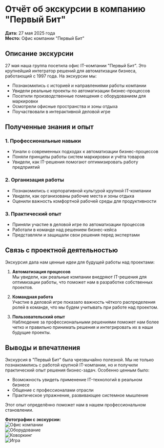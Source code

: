 # Отчёт об экскурсии в компанию "Первый Бит"

**Дата:** 27 мая 2025 года  
**Место:** Офис компании "Первый Бит"  

## Описание экскурсии

27 мая наша группа посетила офис IT-компании "Первый Бит". Это крупнейший интегратор решений для автоматизации бизнеса, работающий с 1997 года. На экскурсии мы:

- Познакомились с историей и направлениями работы компании
- Увидели реальные проекты по автоматизации бизнес-процессов
- Посетили производственные помещения с оборудованием для маркировки
- Осмотрели офисные пространства и зоны отдыха
- Поучаствовали в интерактивной деловой игре

## Полученные знания и опыт

### 1. Профессиональные навыки
- Узнали о современных подходах к автоматизации бизнес-процессов
- Поняли принципы работы систем маркировки и учёта товаров
- Увидели, как IT-решения помогают оптимизировать работу предприятий

### 2. Организация работы
- Познакомились с корпоративной культурой крупной IT-компании
- Увидели, как организованы рабочие места и зоны отдыха
- Оценили важность комфортной рабочей среды для продуктивности

### 3. Практический опыт
- Приняли участие в деловой игре по автоматизации процессов
- Работали в команде над решением бизнес-кейса
- Представляли и защищали свои решения перед экспертами

## Связь с проектной деятельностью

Экскурсия дала нам ценные идеи для будущей работы над проектами:

1. **Автоматизация процессов**  
   Мы увидели, как реальные компании внедряют IT-решения для оптимизации работы, что поможет нам в разработке собственных проектов.

2. **Командная работа**  
   Участие в деловой игре показало важность чёткого распределения ролей в команде, что мы будем учитывать при работе над проектом.

3. **Пользовательский опыт**  
   Наблюдение за профессиональными решениями поможет нам более четко и правильно принимать решения и интегрировать их в наши будущие проекты.

## Выводы и впечатления

Экскурсия в "Первый Бит" была чрезвычайно полезной. Мы не только познакомились с работой крупной IT-компании, но и получили практический опыт решения бизнес-задач. Особенно ценным было:

- Возможность увидеть применение IT-технологий в реальном бизнесе
- Общение с профессионалами отрасли
- Практическое упражнение, развивающее системное мышление

Этот опыт определённо поможет нам в нашем профессиональном становлении.

**Фотографии с экскурсии:**  
![Офис компании]()  
![Оборудование]()  
![Коворкинг]()  
![Игра]()
